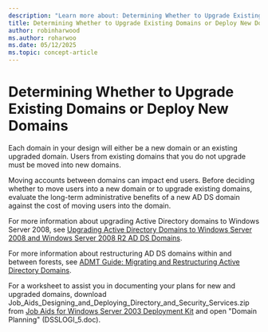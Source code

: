 ```yaml
---
description: "Learn more about: Determining Whether to Upgrade Existing Domains or Deploy New Domains"
title: Determining Whether to Upgrade Existing Domains or Deploy New Domains
author: robinharwood
ms.author: roharwoo
ms.date: 05/12/2025
ms.topic: concept-article
---
```


# Determining Whether to Upgrade Existing Domains or Deploy New Domains

Each domain in your design will either be a new domain or an existing upgraded domain. Users from existing domains that you do not upgrade must be moved into new domains.

Moving accounts between domains can impact end users. Before deciding whether to move users into a new domain or to upgrade existing domains, evaluate the long-term administrative benefits of a new AD DS domain against the cost of moving users into the domain.

For more information about upgrading Active Directory domains to  Windows Server 2008, see [Upgrading Active Directory Domains to Windows Server 2008 and Windows Server 2008 R2 AD DS Domains](/previous-versions/windows/it-pro/windows-server-2008-r2-and-2008/cc731188(v=ws.10)).

For more information about restructuring AD DS domains within and between forests, see [ADMT Guide: Migrating and Restructuring Active Directory Domains](/previous-versions/windows/it-pro/windows-server-2008-r2-and-2008/cc974332(v=ws.10)).

For a worksheet to assist you in documenting your plans for new and upgraded domains, download Job_Aids_Designing_and_Deploying_Directory_and_Security_Services.zip from [Job Aids for Windows Server 2003 Deployment Kit](https://microsoft.com/download/details.aspx?id=9608) and open "Domain Planning" (DSSLOGI_5.doc).
